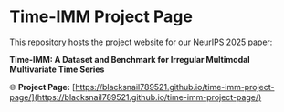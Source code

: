 # Time-IMM Project Page

This repository hosts the project website for our NeurIPS 2025 paper:

**Time-IMM: A Dataset and Benchmark for Irregular Multimodal Multivariate Time Series**

🌐 **Project Page:** [https://blacksnail789521.github.io/time-imm-project-page/](https://blacksnail789521.github.io/time-imm-project-page/)
